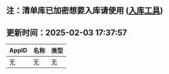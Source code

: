 ## 注：清单库已加密想要入库请使用 ([入库工具](https://github.com/BlankTMing/ManifestAutoUpdate/releases))

## 更新时间：2025-02-03 17:37:57
| AppID | 名称 | 类型  |
| :-------------------- | :----------------------------- | :----------- |
| 无 | 无 | 无 |
